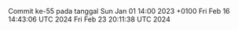 Commit ke-55 pada tanggal Sun Jan 01 14:00 2023 +0100
Fri Feb 16 14:43:06 UTC 2024
Fri Feb 23 20:11:38 UTC 2024
